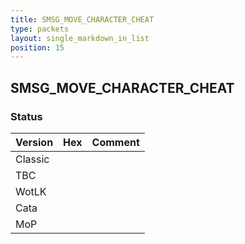 ```yaml
---
title: SMSG_MOVE_CHARACTER_CHEAT
type: packets
layout: single_markdown_in_list
position: 15
---
```


## SMSG_MOVE_CHARACTER_CHEAT

### Status

Version | Hex | Comment
---------- | ---------- | ---------- 
Classic |  |  
TBC |  |  
WotLK |  |  
Cata |  |  
MoP |  |  